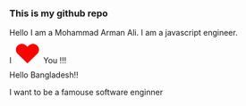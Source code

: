 ### This is my github repo

Hello I am a Mohammad Arman Ali. I am a javascript engineer.  
I <font color="red" size="25">&hearts;</font> You !!!  
Hello Bangladesh!!

I want to be a famouse software enginner
